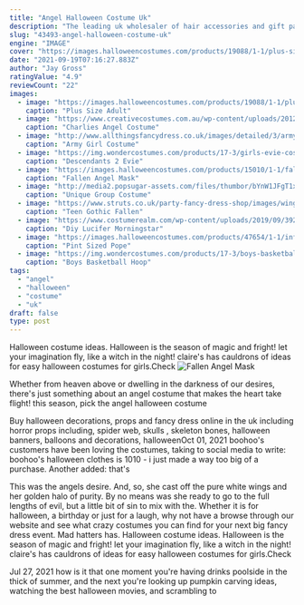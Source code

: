 ```yaml
---
title: "Angel Halloween Costume Uk"
description: "The leading uk wholesaler of hair accessories and gift packaging for the trade. Uk and worldwide. Jewellery boxes, ecommerce packaging all sit along our large range of headbands, scrunchies"
slug: "43493-angel-halloween-costume-uk"
engine: "IMAGE"
cover: "https://images.halloweencostumes.com/products/19088/1-1/plus-size-adult-guardian-angel-costume.jpg"
date: "2021-09-19T07:16:27.883Z"
author: "Jay Gross"
ratingValue: "4.9"
reviewCount: "22"
images:
  - image: "https://images.halloweencostumes.com/products/19088/1-1/plus-size-adult-guardian-angel-costume.jpg"
    caption: "Plus Size Adult"
  - image: "https://www.creativecostumes.com.au/wp-content/uploads/2012/01/costumes-for-website-012.jpg"
    caption: "Charlies Angel Costume"
  - image: "http://www.allthingsfancydress.co.uk/images/detailed/3/army-girl-costume-fs2163_1.jpg"
    caption: "Army Girl Costume"
  - image: "https://img.wondercostumes.com/products/17-3/girls-evie-costume-descendants-2.jpg"
    caption: "Descendants 2 Evie"
  - image: "https://images.halloweencostumes.com/products/15010/1-1/fallen-angel-mask-and-wings.jpg"
    caption: "Fallen Angel Mask"
  - image: "http://media2.popsugar-assets.com/files/thumbor/bYnW1JFgT1xyGuHrE13PmFtZ5Es/fit-in/1024x1024/filters:format_auto-!!-:strip_icc-!!-/2015/07/11/791/n/1922507/03541a40473321f8_angels.jpg"
    caption: "Unique Group Costume"
  - image: "https://www.struts.co.uk/party-fancy-dress-shop/images/winged-gothic-ballerina_02.jpg"
    caption: "Teen Gothic Fallen"
  - image: "https://www.costumerealm.com/wp-content/uploads/2019/09/392b97a5f4acb7642e9d7b6fcfac0c6f.jpg"
    caption: "Diy Lucifer Morningstar"
  - image: "https://images.halloweencostumes.com/products/47654/1-1/infant-pint-sized-pope-costume.jpg"
    caption: "Pint Sized Pope"
  - image: "https://img.wondercostumes.com/products/17-3/boys-basketball-hoop-costume.jpg"
    caption: "Boys Basketball Hoop"
tags:
  - "angel"
  - "halloween"
  - "costume"
  - "uk"
draft: false
type: post
---
```


Halloween costume ideas. Halloween is the season of magic and fright! let your imagination fly, like a witch in the night! claire's has cauldrons of ideas for easy halloween costumes for girls.Check
![Fallen Angel Mask](https://images.halloweencostumes.com/products/15010/1-1/fallen-angel-mask-and-wings.jpg "Fallen Angel Mask")

Whether from heaven above or dwelling in the darkness of our desires, there&#39;s just something about an angel costume that makes the heart take flight! this season, pick the angel halloween costume
<!--inArticleAds-->

<!--galleryOne-->

Buy halloween decorations, props and fancy dress online in the uk including horror props including, spider web, skulls , skeleton bones, halloween banners, balloons and decorations, halloweenOct 01, 2021 boohoo's customers have been loving the costumes, taking to social media to write: boohoo's halloween clothes is 1010 - i just made a way too big of a purchase. Another added: that's
<!--inArticleAds-->

<!--galleryTwo-->

This was the angels desire. And, so, she cast off the pure white wings and her golden halo of purity. By no means was she ready to go to the full lengths of evil, but a little bit of sin to mix with the. Whether it is for halloween, a birthday or just for a laugh, why not have a browse through our website and see what crazy costumes you can find for your next big fancy dress event. Mad hatters has. Halloween costume ideas. Halloween is the season of magic and fright! let your imagination fly, like a witch in the night! claire's has cauldrons of ideas for easy halloween costumes for girls.Check
<!--galleryThree-->

Jul 27, 2021 how is it that one moment you're having drinks poolside in the thick of summer, and the next you're looking up pumpkin carving ideas, watching the best halloween movies, and scrambling to